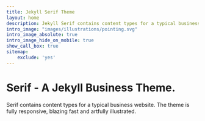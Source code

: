 ```yaml
---
title: Jekyll Serif Theme
layout: home
description: Jekyll Serif contains content types for a typical business website. The theme is fully responsive, blazing fast and artfully illustrated.
intro_image: "images/illustrations/pointing.svg"
intro_image_absolute: true
intro_image_hide_on_mobile: true
show_call_box: true
sitemap: 
    exclude: 'yes'
---
```


# Serif - A Jekyll Business Theme.

Serif contains content types for a typical business website. The theme is fully responsive, blazing fast and artfully illustrated.
